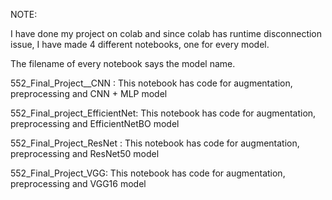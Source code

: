 
NOTE:

I have done my project on colab and since colab has runtime disconnection issue, I have made 4 different notebooks, one for every model.

The filename of every notebook says the model name.

552_Final_Project__CNN : This notebook has code for augmentation, preprocessing and CNN + MLP model

552_Final_project_EfficientNet: This notebook has code for augmentation, preprocessing and EfficientNetBO model

552_Final_Project_ResNet : This notebook has code for augmentation, preprocessing and ResNet50 model

552_Final_Project_VGG: This notebook has code for augmentation, preprocessing and VGG16 model
